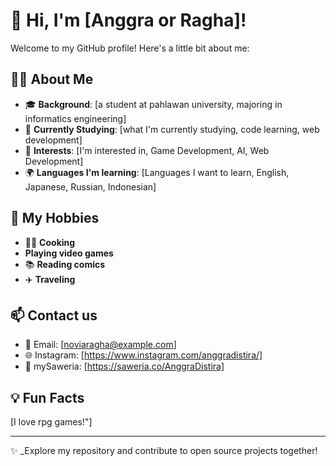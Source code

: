 # 👋 Hi, I'm [Anggra or Ragha]!

Welcome to my GitHub profile! Here's a little bit about me:

## 👩‍💻 About Me
- 🎓 **Background**: [a student at pahlawan university, majoring in informatics engineering]
- 🌱 **Currently Studying**: [what I'm currently studying, code learning, web development]
- 🚀 **Interests**: [I'm interested in, Game Development, AI, Web Development]
- 🌍 **Languages I'm learning**: [Languages I want to learn, English, Japanese, Russian, Indonesian]

## 🎨 My Hobbies
- 👨‍🍳 **Cooking**
- **Playing video games**
- 📚 **Reading comics**
- ✈️ **Traveling**

## 📫 Contact us
- 📧 Email: [noviaragha@example.com]
- 🌐 Instagram: [https://www.instagram.com/anggradistira/]
- 💼 mySaweria: [https://saweria.co/AnggraDistira]

## 💡 Fun Facts
[I love rpg games!"]

---

✨ _Explore my repository and contribute to open source projects together!
